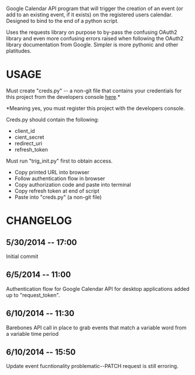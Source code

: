 Google Calendar API program that will trigger the creation of an event (or add to an existing event, if it exists) on the registered users calendar. Designed to bind to the end of a python script.

Uses the requests library on purpose to by-pass the confusing OAuth2 library and even more confusing errors raised when following the OAuth2 library documentation from Google. Simpler is more pythonic and other platitudes.

USAGE
=====

Must create "creds.py" -- a non-git file that contains your credentials for this project from the developers console [here](http://console.developers.google.com).*

*Meaning yes, you must register this project with the developers console.

Creds.py should contain the following:
* client_id
* cient_secret
* redirect_uri
* refresh_token

Must run "trig_init.py" first to obtain access.
* Copy printed URL into browser
* Follow authentication flow in browser
* Copy authorization code and paste into terminal
* Copy refresh token at end of script
* Paste into "creds.py" (a non-git file)

CHANGELOG
=========

5/30/2014 -- 17:00
------------------
Initial commit

6/5/2014 -- 11:00
-----------------
Authentication flow for Google Calendar API for desktop applications added up to "request_token".

6/10/2014 -- 11:30
------------------
Barebones API call in place to grab events that match a variable word from a variable time period

6/10/2014 -- 15:50
------------------
Update event fucntionality problematic--PATCH request is still erroring.